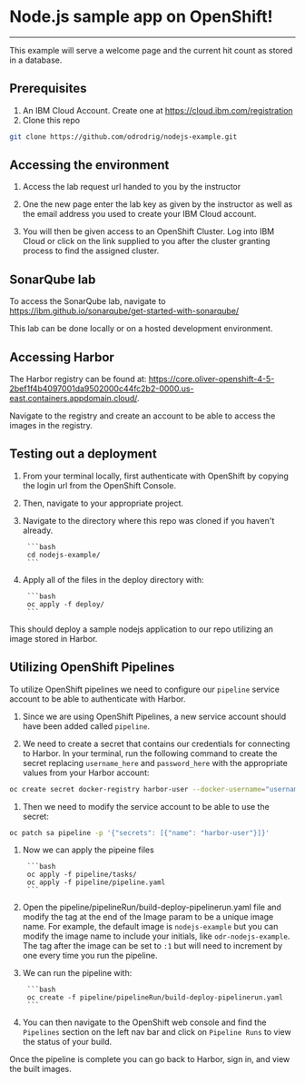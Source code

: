 # Node.js sample app on OpenShift!
-----------------

This example will serve a welcome page and the current hit count as stored in a database.

## Prerequisites

1. An IBM Cloud Account. Create one at https://cloud.ibm.com/registration
1. Clone this repo

```bash
git clone https://github.com/odrodrig/nodejs-example.git
```

## Accessing the environment

1. Access the lab request url handed to you by the instructor

1. One the new page enter the lab key as given by the instructor as well as the email address you used to create your IBM Cloud account.

1. You will then be given access to an OpenShift Cluster. Log into IBM Cloud or click on the link supplied to you after the cluster granting process to find the assigned cluster.

## SonarQube lab

To access the SonarQube lab, navigate to https://ibm.github.io/sonarqube/get-started-with-sonarqube/ 

This lab can be done locally or on a hosted development environment.

## Accessing Harbor

The Harbor registry can be found at:  https://core.oliver-openshift-4-5-2bef1f4b4097001da9502000c44fc2b2-0000.us-east.containers.appdomain.cloud/.

Navigate to the registry and create an account to be able to access the images in the registry.

## Testing out a deployment

1. From your terminal locally, first authenticate with OpenShift by copying the login url from the OpenShift Console.

1. Then, navigate to your appropriate project.

1. Navigate to the directory where this repo was cloned if you haven't already.

        ```bash
        cd nodejs-example/
        ```

1. Apply all of the files in the deploy directory with:

        ```bash
        oc apply -f deploy/
        ```

This should deploy a sample nodejs application to our repo utilizing an image stored in Harbor.

## Utilizing OpenShift Pipelines

To utilize OpenShift pipelines we need to configure our `pipeline` service account to be able to authenticate with Harbor.

1. Since we are using OpenShift Pipelines, a new service account should have been added called `pipeline`.

1. We need to create a secret that contains our credentials for connecting to Harbor. In your terminal, run the following command to create the secret replacing `username_here` and `password_here` with the appropriate values from your Harbor account: 

```bash
oc create secret docker-registry harbor-user --docker-username="username_here" --docker-password="password_here" --docker-server="https://core.oliver-openshift-4-5-2bef1f4b4097001da9502000c44fc2b2-0000.us-east.containers.appdomain.cloud/"
```

1. Then we need to modify the service account to be able to use the secret:

```bash
oc patch sa pipeline -p '{"secrets": [{"name": "harbor-user"}]}'
```

1. Now we can apply the pipeine files 

        ```bash
        oc apply -f pipeline/tasks/
        oc apply -f pipeline/pipeline.yaml
        ```

1. Open the pipeline/pipelineRun/build-deploy-pipelinerun.yaml file and modify the tag at the end of the Image param to be a unique image name. For example, the default image is `nodejs-example` but you can modify the image name to include your initials, like `odr-nodejs-example`. The tag after the image can be set to `:1` but will need to increment by one every time you run the pipeline.

1. We can run the pipeline with:

        ```bash
        oc create -f pipeline/pipelineRun/build-deploy-pipelinerun.yaml
        ```

1. You can then navigate to the OpenShift web console and find the `Pipelines` section on the left nav bar and click on `Pipeline Runs` to view the status of your build.

Once the pipeline is complete you can go back to Harbor, sign in, and view the built images.
